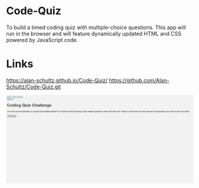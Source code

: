 # Code-Quiz
To build a timed coding quiz with multiple-choice questions. This app will run in the browser and will feature dynamically updated HTML and CSS powered by JavaScript code.

# Links
https://alan-schultz.github.io/Code-Quiz/
https://github.com/Alan-Schultz/Code-Quiz.git


<img src="snippet.jpg" alt="photo of code-quiz">
